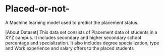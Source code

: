 # Placed-or-not-
A Machine learning model used to predict the placement status.

[About Dataset]
This data set consists of Placement data of students in a XYZ campus. It includes secondary and higher secondary school percentage and specialization. It also includes degree specialization, type and Work experience and salary offers to the placed students

